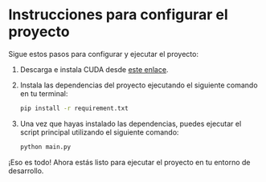 # Instrucciones para configurar el proyecto

Sigue estos pasos para configurar y ejecutar el proyecto:

1. Descarga e instala CUDA desde [este enlace](https://developer.nvidia.com/cuda-downloads).
   
2. Instala las dependencias del proyecto ejecutando el siguiente comando en tu terminal:

    ```bash
    pip install -r requirement.txt
    ```

3. Una vez que hayas instalado las dependencias, puedes ejecutar el script principal utilizando el siguiente comando:

    ```bash
    python main.py
    ```

¡Eso es todo! Ahora estás listo para ejecutar el proyecto en tu entorno de desarrollo.